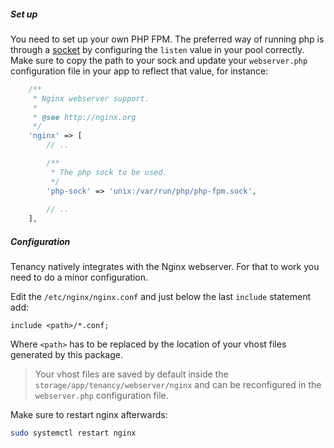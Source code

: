 ##### Set up

You need to set up your own PHP FPM. The preferred way of running php is through a [socket][setup-socket] by
configuring the `listen` value in your pool correctly. Make sure to copy the path to your
sock and update your `webserver.php` configuration file in your app to reflect that value, for instance:

```php
    /**
     * Nginx webserver support.
     *
     * @see http://nginx.org
     */
    'nginx' => [
        // ..

        /**
         * The php sock to be used.
         */
        'php-sock' => 'unix:/var/run/php/php-fpm.sock',
        
        // ..
    ],
```

##### Configuration

Tenancy natively integrates with the Nginx webserver. For that to work you need
to do a minor configuration.

Edit the `/etc/nginx/nginx.conf` and just below the last `include` statement
add:

```apacheconfig
include <path>/*.conf;
```

Where `<path>` has to be replaced by the location of your vhost files generated by this package.

> Your vhost files are saved by default inside the `storage/app/tenancy/webserver/nginx` and
can be reconfigured in the `webserver.php` configuration file.

Make sure to restart nginx afterwards:

```bash
sudo systemctl restart nginx
```

[setup-socket]: https://coderwall.com/p/hmsr5a/have-php-fpm-listen-on-unix-socket
